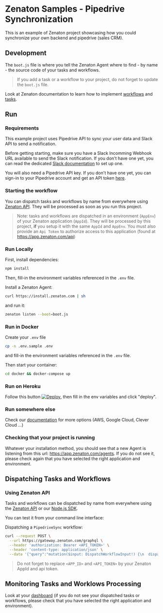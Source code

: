 # Zenaton Samples - Pipedrive Synchronization

This is an example of Zenaton project showcasing how you could synchronize your own backend and pipedrive (sales CRM).

## Development

The `boot.js` file is where you tell the Zenaton Agent where to find - by name - the source code of your tasks and workflows.

> If you add a task or a workflow to your project, do not forget to update the `boot.js` file.

Look at Zenaton documentation to learn how to implement [workflows](https://docs.zenaton.com/workflows/implementation/) and [tasks](https://docs.zenaton.com/tasks/implementation/).

## Run

### Requirements

This example project uses Pipedrive API to sync your user data and Slack API to send a notification.

Before getting starting, make sure you have a Slack Incomming Webhook URL available to send the Slack notification.
If you don't have one yet, you can read the dedicated [Slack documentation](https://api.slack.com/messaging/webhooks)
to set up one.

You will also need a Pipedrive API key. If you don't have one yet, you can sign-in to your
Pipedrive account and get an API token [here](https://zenaton.pipedrive.com/settings/api).

### Starting the workflow

You can dispatch tasks and workflows by name from everywhere using [Zenaton API](https://docs.zenaton.com/client/graphql-api/).
They will be processed as soon as you run this project.

> Note: tasks and workflows are dispatched in an environment (`AppEnv`) of your Zenaton application (`AppId`).
> They will be processed by this project, **if** you setup it with the same `AppId` and `AppEnv`. You must also provide an `Api Token`
> to authorize access to this application (found at https://app.zenaton.com/api)

### Run Locally

First, install dependencies:

```sh
npm install
```

Then, fill-in the environment variables referenced in the `.env` file.

Install a Zenaton Agent:

```sh
curl https://install.zenaton.com | sh
```

and run it:

```sh
zenaton listen --boot=boot.js
```

### Run in Docker

Create your `.env` file

```sh
cp -n .env.sample .env
```

and fill-in the environment variables referenced in the `.env` file.

Then start your container:

```sh
cd docker && docker-compose up
```

### Run on Heroku

Follow this button [![Deploy](https://www.herokucdn.com/deploy/button.svg)](https://heroku.com/deploy), then fill in the env variables and click "deploy".

### Run somewhere else

Check our [documentation](https://docs.zenaton.com/going-to-production/) for more options (AWS, Google Cloud, Clever Cloud ...)

### Checking that your project is running

Whatever your installation method, you should see that a new Agent is listening from this url: https://app.zenaton.com/agents. If you do not
see it, please check again that you have selected the right application and environment.

## Dispatching Tasks and Workflows

### Using Zenaton API

Tasks and workflows can be dispatched by name from everywhere using the [Zenaton API](https://docs.zenaton.com/client/graphql-api/) or our [Node.js SDK](https://github.com/zenaton/zenaton-node).

You can test it from your command line interface:

Dispatching a `PipedriveSync` workflow:

```bash
curl --request POST \
  --url https://gateway.zenaton.com/graphql \
  --header 'authorization: Bearer <API_TOKEN>' \
  --header 'content-type: application/json' \
  --data '{"query":"mutation($input: DispatchWorkflowInput!) {\n  dispatchWorkflow(input: $input) {\n    id\n  }\n}\n ","variables":{"input":{"appId":"<APP_ID>","environment":"dev","name":"PipedriveSync","input":"[{\"name\": \"John Cibot\", \"email\": \"john.cibot@gmail.com\", \"org_name\": \"Piedpiper\"}]"}}}'
```

> Do not forget to replace `<APP_ID>` and `<API_TOKEN>` by your Zenaton AppId and api token.

## Monitoring Tasks and Worklows Processing

Look at your [dashboard](https://app.zenaton.com/workflows) (if you do not see your dispatched tasks or workflows, please check that you have selected the right application and environment).
